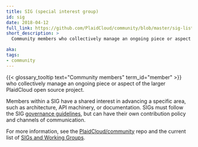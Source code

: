 ```yaml
---
title: SIG (special interest group)
id: sig
date: 2018-04-12
full_link: https://github.com/PlaidCloud/community/blob/master/sig-list.md#master-sig-list
short_description: >
  Community members who collectively manage an ongoing piece or aspect of the larger PlaidCloud open source project.

aka: 
tags:
- community
---
```

 {{< glossary_tooltip text="Community members" term_id="member" >}} who collectively manage an ongoing piece or aspect of the larger PlaidCloud open source project.

<!--more--> 

Members within a SIG have a shared interest in advancing a specific area, such as architecture, API machinery, or documentation.
SIGs must follow the SIG [governance guidelines](https://github.com/PlaidCloud/community/blob/master/committee-steering/governance/sig-governance.md), but can have their own contribution policy and channels of communication.

For more information, see the [PlaidCloud/community](https://github.com/PlaidCloud/community) repo and the current list of [SIGs and Working Groups](https://github.com/PlaidCloud/community/blob/master/sig-list.md).

